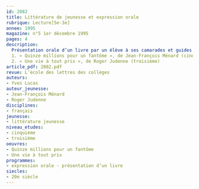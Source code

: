 ```yaml
---
id: 2082
title: Littérature de jeunesse et expression orale
rubrique: Lecture[5e-3e]
annee: 1995
magazine: n°5 1er décembre 1995
pages: 4
description: 
  Présentation orale d’un livre par un élève à ses camarades et guides de préparation sur les deux titres suivants :
  1. « Quinze millions pour un fantôme », de Jean-François Ménard (cinquième)
  2. « Une vie à tout prix », de Roger Judenne (troisième)
article_pdf: 2082.pdf
revue: L’école des lettres des collèges
auteurs:
- Yves Lucas
auteur_jeunesse:
- Jean-François Ménard
- Roger Judenne
disciplines:
- français
jeunesse:
- littérature jeunesse
niveau_etudes:
- cinquième
- troisième
oeuvres:
- Quinze millions pour un fantôme
- Une vie à tout prix
programmes:
- expression orale - présentation d’un livre
siecles:
- 20e siècle
---
```

